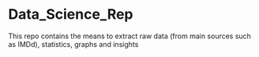# Data_Science_Rep
This repo contains the means to extract raw data (from main sources such as IMDd), statistics, graphs and insights 
